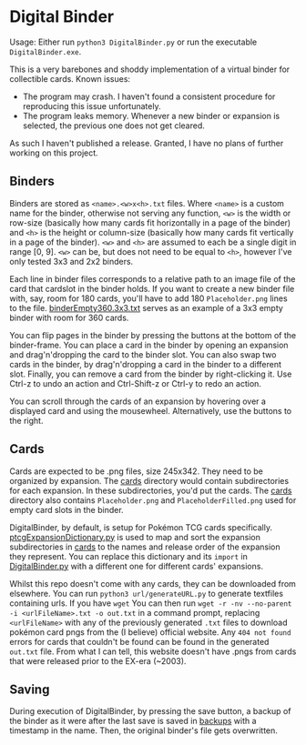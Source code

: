 # Digital Binder
Usage: Either run `python3 DigitalBinder.py` or run the executable `DigitalBinder.exe`.

This is a very barebones and shoddy implementation of a virtual binder for collectible cards. Known issues:
- The program may crash. I haven't found a consistent procedure for reproducing this issue unfortunately.
- The program leaks memory. Whenever a new binder or expansion is selected, the previous one does not get cleared.

As such I haven't published a release. Granted, I have no plans of further working on this project.

## Binders
Binders are stored as `<name>.<w>x<h>.txt` files. Where `<name>` is a custom name for the binder, otherwise not serving any function, `<w>` is the width or row-size (basically how many cards fit horizontally in a page of the binder) and `<h>` is the height or column-size (basically how many cards fit vertically in a page of the binder). `<w>` and `<h>` are assumed to each be a single digit in range \[0, 9\]. `<w>` can be, but does not need to be equal to `<h>`, however I've only tested 3x3 and 2x2 binders.

Each line in binder files corresponds to a relative path to an image file of the card that cardslot in the binder holds. If you want to create a new binder file with, say, room for 180 cards, you'll have to add 180 `Placeholder.png` lines to the file. [binderEmpty360.3x3.txt](binders/binderEmpty360.3x3.txt) serves as an example of a 3x3 empty binder with room for 360 cards.

You can flip pages in the binder by pressing the buttons at the bottom of the binder-frame. You can place a card in the binder by opening an expansion and drag'n'dropping the card to the binder slot. You can also swap two cards in the binder, by drag'n'dropping a card in the binder to a different slot. Finally, you can remove a card from the binder by right-clicking it. Use Ctrl-z to undo an action and Ctrl-Shift-z or Ctrl-y to redo an action.

You can scroll through the cards of an expansion by hovering over a displayed card and using the mousewheel. Alternatively, use the buttons to the right.

## Cards
Cards are expected to be .png files, size 245x342. They need to be organized by expansion. The [cards](cards) directory would contain subdirectories for each expansion. In these subdirectories, you'd put the cards. The [cards](cards) directory also contains `Placeholder.png` and `PlaceholderFilled.png` used for empty card slots in the binder.

DigitalBinder, by default, is setup for Pokémon TCG cards specifically. [ptcgExpansionDictionary.py](ptcgExpansionDictionary.py) is used to map and sort the expansion subdirectories in [cards](cards) to the names and release order of the expansion they represent. You can replace this dictionary and its `import` in [DigitalBinder.py](DigitalBinder.py) with a different one for different cards' expansions.

Whilst this repo doesn't come with any cards, they can be downloaded from elsewhere. You can run `python3 url/generateURL.py` to generate textfiles containing urls. If you have `wget` You can then run `wget -r -nv --no-parent -i <urlFileName>.txt -o out.txt` in a command prompt, replacing `<urlFileName>` with any of the previously generated `.txt` files to download pokémon card pngs from the (I believe) official website. Any `404 not found` errors for cards that couldn't be found can be found in the generated `out.txt` file. From what I can tell, this website doesn't have .pngs from cards that were released prior to the EX-era (~2003).

## Saving
During execution of DigitalBinder, by pressing the save button, a backup of the binder as it were after the last save is saved in [backups](binders/backups) with a timestamp in the name. Then, the original binder's file gets overwritten.